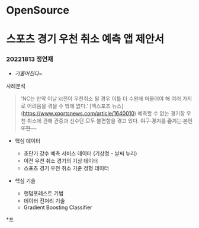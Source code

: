 # OpenSource
# 스포츠 경기 우천 취소 예측 앱 제안서
### 20221813 정연재
* *기울어진다~*

사례분석
> 'NC는 만약 이날 kt전이 우천취소 될 경우 이틀 더 수원에 머물러야 해 여러 가지로 어려움을 겪을 수 밖에 없다.' [엑스포츠 뉴스] (https://www.xportsnews.com/article/1640010)
예측할 수 없는 경기장 우천 취소에 관해 관중과 선수단 모두 불편함을 겪고 있다. ~~야구 경기를 즐기는 본인 또한....~~

* 핵심 데이터
  * 초단기 강수 예측 서비스 데이터 (기상청 - 날씨 누리)
  * 이전 우천 취소 경기의 기상 데이터
  * 스포츠 경기 우천 취소 기준 정형 데이터

* 핵심 기술
  * 랜덤포레스트 기법
  * 데이터 전처리 기술
  * Gradient Boosting Classifier

*프
